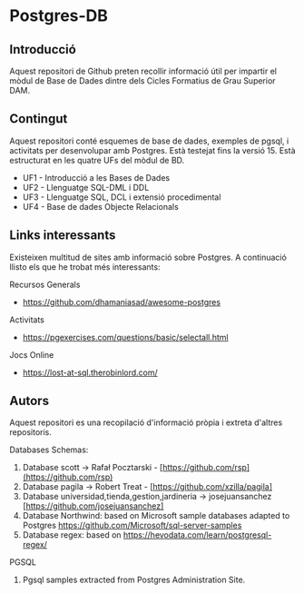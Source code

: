 # Postgres-DB
 
## Introducció

Aquest repositori de Github preten recollir informació útil per impartir el mòdul de Base de Dades dintre dels Cicles Formatius de Grau Superior DAM.

## Contingut

Aquest repositori conté esquemes de base de dades, exemples de pgsql, i activitats per desenvolupar amb Postgres. 
Està testejat fins la versió 15. Està estructurat en les quatre UFs del mòdul de BD.

* UF1 - Introducció a les Bases de Dades
* UF2 - Llenguatge SQL-DML i DDL
* UF3 - Llenguatge SQL, DCL i extensió procedimental
* UF4 - Base de dades Objecte Relacionals

## Links interessants

Existeixen multitud de sites amb informació sobre Postgres. A continuació llisto els que he trobat més interessants:

  Recursos Generals
  * https://github.com/dhamaniasad/awesome-postgres

  Activitats
  * https://pgexercises.com/questions/basic/selectall.html

  Jocs Online
  * https://lost-at-sql.therobinlord.com/


## Autors

Aquest repositori es una recopilació d'informació pròpia i extreta d'altres repositoris.

Databases Schemas:

1. Database scott  -> Rafał Pocztarski - [https://github.com/rsp](https://github.com/rsp)
2. Database pagila -> Robert Treat - [https://github.com/xzilla/pagila]
3. Database universidad,tienda,gestion,jardineria -> josejuansanchez [https://github.com/josejuansanchez]
4. Database Northwind: based on Microsoft sample databases adapted to Postgres https://github.com/Microsoft/sql-server-samples
5. Database regex: based on https://hevodata.com/learn/postgresql-regex/

PGSQL

1. Pgsql samples extracted from Postgres Administration Site.
